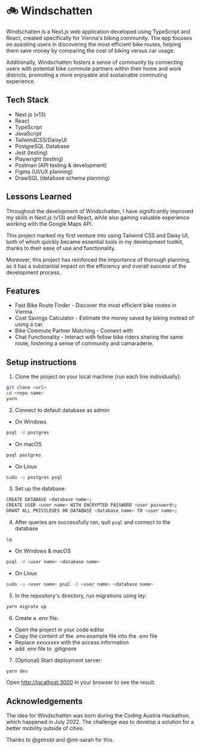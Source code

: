 # 🚲 Windschatten

Windschatten is a Next.js web application developed using TypeScript and React, created specifically for Vienna's biking community. The app focuses on assisting users in discovering the most efficient bike routes, helping them save money by comparing the cost of biking versus car usage. 

Additionally, Windschatten fosters a sense of community by connecting users with potential bike commute partners within their home and work districts, promoting a more enjoyable and sustainable commuting experience.


## Tech Stack

- Next.js (v13)
- React
- TypeScript
- JavaScript
- TailwindCSS/DaisyUI
- PostgreSQL Database
- Jest (testing)
- Playwright (testing)
- Postman (API testing & development)
- Figma (UI/UX planning)
- DrawSQL (database schema planning)


## Lessons Learned

Throughout the development of Windschatten, I have significantly improved my skills in Next.js (v13) and React, while also gaining valuable experience working with the Google Maps API. 

This project marked my first venture into using Tailwind CSS and Daisy UI, both of which quickly became essential tools in my development toolkit, thanks to their ease of use and functionality. 

Moreover, this project has reinforced the importance of thorough planning, as it has a substantial impact on the efficiency and overall success of the development process.


## Features

- Fast Bike Route Finder - Discover the most efficient bike routes in Vienna.
- Cost Savings Calculator - Estimate the money saved by biking instead of using a car.
- Bike Commute Partner Matching - Connect with 
- Chat Functionality - Interact with fellow bike riders sharing the same route, fostering a sense of community and camaraderie.

## Setup instructions

1. Clone the project on your local machine (run each line individually):

```bash
git clone <url>
cd <repo name>
yarn
```

2. Connect to default database as admin:

- On Windows

```bash
psql -U postgres
```

- On macOS

```bash
psql postgres
```

- On Linux

```bash
sudo -u postgres psql
```

3. Set up the database:

```bash
CREATE DATABASE <database name>;
CREATE USER <user name> WITH ENCRYPTED PASSWORD <user password>;
GRANT ALL PRIVILEGES ON DATABASE <database name> TO <user name>;
```

4. After queries are successfully ran, quit `psql` and connect to the database

```bash
\q
```

- On Windows & macOS

```bash
psql -U <user name> <database name>
```

- On Linux

```bash
sudo -u <user name> psql -U <user name> <database name>
```

5. In the repository's directory, run migrations using ley:

```bash
yarn migrate up
```

6. Create a .env file:

- Open the project in your code editor
- Copy the content of the .env.example file into the .env file
- Replace xxxxxxxx with the access information
- add .env file to .gitignore

7. (Optional) Start deployment server:

```bash
yarn dev
```

Open [http://localhost:3000](http://localhost:3000) in your browser to see the result.
## Acknowledgements

The idea for Windschatten was born during the Coding Austria Hackathon, which happened in July 2022. The challenge was to develop a solution for a better mobility outside of cities. 

Thanks to @gstrobl and @mt-sarah for this. 
